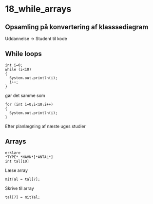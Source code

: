 # 18_while_arrays

## Opsamling på konvertering af klasssediagram
Uddannelse -> Student til kode

## While loops
``````
int i=0;
while (i<10)
{
  System.out.println(i);
  i++;
}
``````
gør det samme som
```````
for (int i=0;i<10;i++)
{
  System.out.println(i);
}
```````

Efter planlægning af næste uges studier

## Arrays
``````
erklære
*TYPE* *NAVN*[*ANTAL*]
int tal[10]
``````
Læse array
```````
mitTal = tal[7];
```````
Skrive til array
```````
tal[7] = mitTal;
```````
